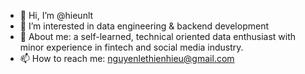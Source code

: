 - 👋 Hi, I’m @hieunlt
- 👀 I’m interested in data engineering & backend development
- 🌱 About me: a self-learned, technical oriented data enthusiast with minor experience in fintech and social media industry.
- 📫 How to reach me: nguyenlethienhieu@gmail.com

<!---
hieunlt/hieunlt is a ✨ special ✨ repository because its `README.md` (this file) appears on your GitHub profile.
You can click the Preview link to take a look at your changes.
--->
